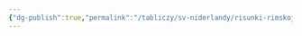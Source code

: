 ```yaml
---
{"dg-publish":true,"permalink":"/tabliczy/sv-niderlandy/risunki-rimskoj-arhitektury/","dgPassFrontmatter":true}
---
```



